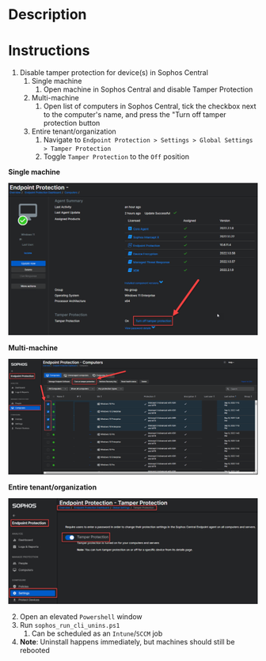 # Description

# Instructions

1. Disable tamper protection for device(s) in Sophos Central
   1. Single machine
      1. Open machine in Sophos Central and disable Tamper Protection
   2. Multi-machine
      1. Open list of computers in Sophos Central, tick the checkbox next to the computer's name, and press the "Turn off tamper protection button
   3. Entire tenant/organization
      1. Navigate to `Endpoint Protection > Settings > Global Settings > Tamper Protection`
      2. Toggle `Tamper Protection` to the `Off` position

**Single machine**

![disable_tamper_protection](img/disable_tamper_protection.png)

**Multi-machine**

![disable_tamper_protection_multi](img/disable_tamper_protection_multi_endpoint.png)

**Entire tenant/organization**

![disable_tamper_protection_org](img/disable_tamper_protection_org.png)

2. Open an elevated `Powershell` window
3. Run `sophos_run_cli_unins.ps1`
   1. Can be scheduled as an `Intune`/`SCCM` job
4. **Note**: Uninstall happens immediately, but machines should still be rebooted